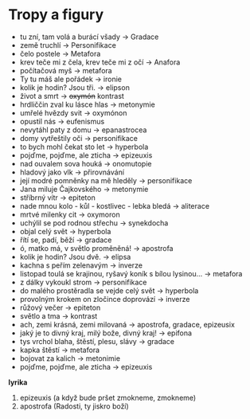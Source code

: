 # Tropy a figury

- tu zní, tam volá a burácí všady -> Gradace
- země truchlí -> Personifikace
- čelo postele -> Metafora
- krev teče mi z čela, krev teče mi z očí -> Anafora
- počítačová myš -> metafora
- Ty tu máš ale pořádek -> ironie
- kolik je hodin? Jsou tři. -> elipson
- život a smrt -> ~~oxymón~~ kontrast
- hrdliččin zval ku lásce hlas -> metonymie
- umřelé hvězdy svit -> oxymónon
- opustil nás -> eufenismus
- nevytáhl paty z domu -> epanastrocea
- domy vytřeštily oči -> personifikace
- to bych mohl čekat sto let -> hyperbola
- pojďme, pojďme, ale zticha -> epizeuxis
- nad ouvalem sova houká -> onomutopie
- hladový jako vlk -> přirovnávání
- její modré pomněnky na mě hleděly -> personifikace
- Jana miluje Čajkovského -> metonymie
- stříbrný vítr -> epiteton
- nade mnou kolo - kůl - kostlivec - lebka bledá -> aliterace
- mrtvé milenky cit -> oxymoron
- uchýlil se pod rodnou střechu -> synekdocha
- objal celý svět -> hyperbola
- řítí se, padí, běží -> gradace
- ó, matko má, v světlo proměněná! -> apostrofa
- kolik je hodin? Jsou dvě. -> elipsa
- kachna s peřím zelenavým -> inverze
- listopad toulá se krajinou, ryšavý koník s bílou lysinou... -> metafora
- z dálky vykoukl strom -> personifikace
- do malého prostěradla se vejde celý svět -> hyperbola
- provolným krokem on zločince doprovází -> inverze
- růžový večer -> epiteton
- světlo a tma -> kontrast
- ach, zemi krásná, zemi milovaná -> apostrofa, gradace, epizeusix
- jaký je to divný kraj, milý bože, divný kraj! -> epifona
- tys vrchol blaha, štěstí, plesu, slávy -> gradace
- kapka štěstí -> metafora
- bojovat za kalich -> metonimie
- pojďme, pojďme, ale zticha -> epizeuxis

**lyrika**
1. epizeuxis (a když bude pršet zmokneme, zmokneme)
2. apostrofa (Radosti, ty jiskro boží)